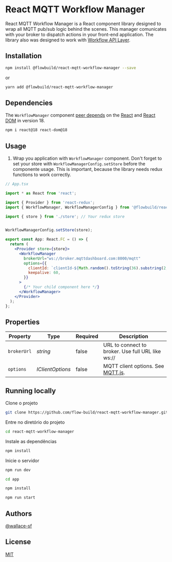 
# React MQTT Workflow Manager

React MQTT Workflow Manager is a React component library designed to wrap all MQTT pub/sub logic behind the scenes. This manager comunicates with your broker to dispatch actions in your front-end application. The library also was designed to work with [Workflow API Layer](https://github.com/flow-build/workflow-api).


## Installation

```bash
npm install @flowbuild/react-mqtt-workflow-manager --save
```
or

```bash
yarn add @flowbuild/react-mqtt-workflow-manager
```
## Dependencies

The `WorkflowManager` component [peer depends](https://docs.npmjs.com/files/package.json#peerdependencies) on the [React](https://www.npmjs.com/package/react) and [React DOM](https://www.npmjs.com/package/react-dom) in version 18.

```bash
npm i react@18 react-dom@18
```
## Usage


1. Wrap you application with ``WorkflowManager`` component. Don't forget to set your store with ``WorkflowManagerConfig.setStore`` before the componente usage. This is important, because the library needs redux functions to work correctly.

```jsx
// App.tsx

import * as React from 'react';

import { Provider } from 'react-redux';
import { WorkflowManager, WorkflowManagerConfig } from '@flowbuild/react-mqtt-workflow-manager';

import { store } from './store'; // Your redux store


WorkflowManagerConfig.setStore(store);

export const App: React.FC = () => {
  return (
    <Provider store={store}>
      <WorkflowManager
        brokerUrl="ws://broker.mqttdashboard.com:8000/mqtt"
        options={{
          clientId: `clientId-${Math.random().toString(36).substring(2, 9)}`,
          keepalive: 60,
        }}
      >
        {/* Your child component here */}
      </WorkflowManager>
    </Provider>
  );
};
```

## Properties

Property          | Type             | Required             | Description
---               | ---              | ---                  | ---
`brokerUrl`       | *string*         | false                | URL to connect to broker. Use full URL like ws://
`options`         | *IClientOptions* | false                | MQTT client options. See [MQTT.js](https://github.com/mqttjs/MQTT.js/blob/main/types/lib/client-options.d.ts).


## Running locally

Clone o projeto

```bash
git clone https://github.com/flow-build/react-mqtt-workflow-manager.git
```

Entre no diretório do projeto

```bash
cd react-mqtt-workflow-manager
```

Instale as dependências

```bash
npm install
```

Inicie o servidor

```bash
npm run dev
```

```bash
cd app
```

```bash
npm install
```

```bash
npm run start
```


## Authors

[@wallace-sf](https://www.github.com/wallace-sf)


## License

[MIT](https://choosealicense.com/licenses/mit/)

